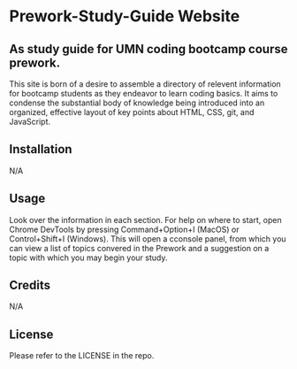 # Prework-Study-Guide Website

## As study guide for UMN coding bootcamp course prework.

This site is born of a desire to assemble a directory of relevent information for bootcamp students as they endeavor to learn coding basics. It aims to condense the substantial body of knowledge being introduced into an organized, effective layout of key points about HTML, CSS, git, and JavaScript.

## Installation

N/A

## Usage

Look over the information in each section. For help on where to start, open Chrome DevTools by pressing Command+Option+I (MacOS) or Control+Shift+I (Windows). This will open a cconsole panel, from which you can view a list of topics convered in the Prework and a suggestion on a topic with which you may begin your study.

## Credits

N/A

## License

Please refer to the LICENSE in the repo.
